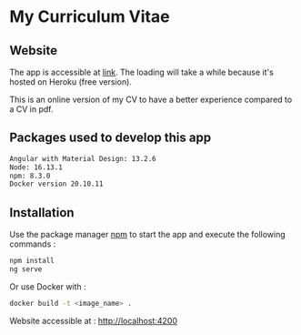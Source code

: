 # My Curriculum Vitae

## Website

The app is accessible at [link](https://austin-cv.herokuapp.com).
The loading will take a while because it's hosted on Heroku (free version).

This is an online version of my CV to have a better experience compared to a CV in pdf.

## Packages used to develop this app

```bash
Angular with Material Design: 13.2.6
Node: 16.13.1
npm: 8.3.0
Docker version 20.10.11
```
## Installation

Use the package manager [npm](https://www.npmjs.com/) to start the app and execute the following commands :

```bash
npm install
ng serve
```

Or use Docker with :

```bash
docker build -t <image_name> .
```

Website accessible at : [http://localhost:4200](http://localhost:4200)